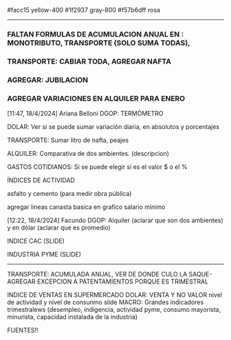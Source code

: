 #facc15 yellow-400
#1f2937 gray-800
#f57b6dff rosa

---

### FALTAN FORMULAS DE ACUMULACION ANUAL EN : MONOTRIBUTO, TRANSPORTE (SOLO SUMA TODAS),

### TRANSPORTE: CABIAR TODA, AGREGAR NAFTA

### AGREGAR: JUBILACION

### AGREGAR VARIACIONES EN ALQUILER PARA ENERO

[11:47, 18/4/2024] Ariana Belloni DGOP: TERMÓMETRO

DOLAR: Ver si se puede sumar variación diaria, en absolutos y porcentajes

TRANSPORTE: Sumar litro de nafta, peajes

ALQUILER: Comparativa de dos ambientes. (descripcion)

GASTOS COTIDIANOS: Si se puede elegir si es el valor $ o el %

ÍNDICES DE ACTIVIDAD

asfalto y cemento (para medir obra pública)

agregar lineas canasta basica en grafico salario minimo

[12:22, 18/4/2024] Facundo DGOP: Alquiler (aclarar que son dos ambientes) y en dólar (aclarar que es promedio)

INDICE CAC (SLIDE)

INDUSTRIA PYME (SLIDE)

---

TRANSPORTE: ACUMULADA ANUAL, VER DE DONDE CULO LA SAQUE- AGREGAR EXCEPCION A PATENTAMIENTOS PORQUE ES TRIMESTRAL

INDICE DE VENTAS EN SUPERMERCADO
DOLAR: VENTA Y NO VALOR
nivel de actividad y nivel de consunmo
slide MACRO: Grandes indicadores trimestralews (desempleo, indigencia, actividad pyme, consumo mayorista, minurista, capacidad instalada de la industria)

FUENTES!!
